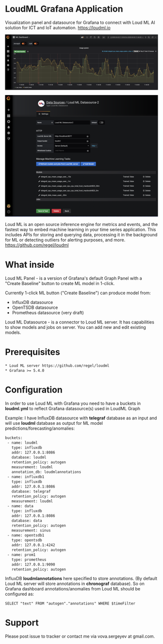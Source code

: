 # LoudML Grafana Application

Visualization panel and datasource for Grafana to connect with Loud ML AI solution for ICT and IoT
automation. https://loudml.io

![LoudML Panel in Grafana](docs/loudml_grafana_panel.png)

![LoudML Datasource in Grafana](docs/loudml_grafana_datasource.png)

Loud ML is an open source inference engine for metrics and events, and the fastest way to embed machine learning in your time series application. This includes APIs for storing and querying data, processing it in the background for ML or detecting outliers for alerting purposes, and more.
https://github.com/regel/loudml

# What inside

Loud ML Panel - is a version of Grafana's default Graph Panel with a "Create Baseline" button
to create ML model in 1-click.

Currently 1-click ML button ("Create Baseline") can produce model from:

 * InfluxDB datasource
 * OpenTSDB datasource
 * Prometheus datasource (very draft)

Loud ML Datasource - is a connector to Loud ML server. It has capabilities to show models and jobs on server. You can add new and edit existing models.

# Prerequisites

    * Loud ML server https://github.com/regel/loudml
    * Grafana >= 5.4.0

# Configuration

In order to use Loud ML with Grafana you need to have a buckets in **loudml.yml** to reflect Grafana datasource(s) used in LoudML Graph

Example: I have InfluxDB datasource with **telegraf** database as an input and will use **loudml** database as output for ML model predictions/forecasting/anomalies:

    buckets:
     - name: loudml
       type: influxdb
       addr: 127.0.0.1:8086
       database: loudml
       retention_policy: autogen
       measurement: loudml
       annotation_db: loudmlannotations
     - name: influxdb1
       type: influxdb
       addr: 127.0.0.1:8086
       database: telegraf
       retention_policy: autogen
       measurement: loudml
     - name: data
       type: influxdb
       addr: 127.0.0.1:8086
       database: data
       retention_policy: autogen
       measurement: sinus
     - name: opentsdb1
       type: opentsdb
       addr: 127.0.0.1:4242
       retention_policy: autogen
     - name: prom1
       type: prometheus
       addr: 127.0.0.1:9090
       retention_policy: autogen

InfluxDB **loudmlannotations** here specified to store annotations. (By default Loud ML server will store annotations in **chronograf** database). So on Grafana dashboard annotations/anomalies from Loud ML should be configured as:

    SELECT "text" FROM "autogen"."annotations" WHERE $timeFilter



# Support

Please post issue to tracker or contact me via vova.sergeyev at gmail.com.
